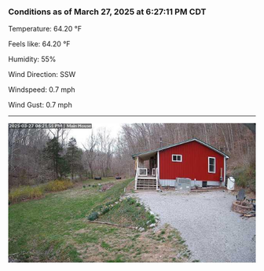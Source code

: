 ### Conditions as of March 27, 2025 at 6:27:11 PM CDT 

Temperature: 64.20 &deg;F

Feels like: 64.20 &deg;F

Humidity: 55%

Wind Direction: SSW

Windspeed: 0.7 mph

Wind Gust: 0.7 mph

---

<img src="./images/latest.jpeg"/>

